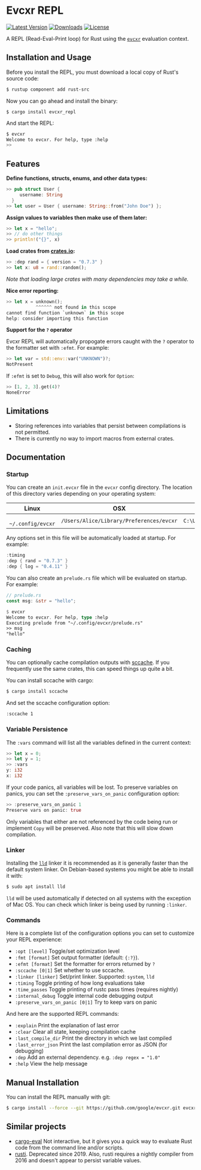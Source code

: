 # Evcxr REPL

[![Latest Version](https://img.shields.io/crates/v/evcxr_repl.svg)](https://crates.io/crates/evcxr_repl)
[![Downloads](https://img.shields.io/crates/d/evcxr_repl)](https://crates.io/crates/evcxr_repl)
[![License](https://img.shields.io/crates/l/evcxr_repl)](https://crates.io/crates/evcxr_repl)

A REPL (Read-Eval-Print loop) for Rust using the [`evcxr`](https://github.com/google/evcxr/blob/master/evcxr/README.md) evaluation context.

## Installation and Usage

Before you install the REPL, you must download a local copy of Rust's source code:
```sh
$ rustup component add rust-src
```

Now you can go ahead and install the binary:
```
$ cargo install evcxr_repl
```

And start the REPL:
```sh
$ evcxr  
Welcome to evcxr. For help, type :help
>> 
```

## Features

**Define functions, structs, enums, and other data types:**
```rust
>> pub struct User {
     username: String
  }
>> let user = User { username: String::from("John Doe") };
```


**Assign values to variables then make use of them later:**
```rust
>> let x = "hello";
>> // do other things
>> println!("{}", x)
```

**Load crates from [crates.io](https://crates.io/):**
```rust
>> :dep rand = { version = "0.7.3" }
>> let x: u8 = rand::random();
```
*Note that loading large crates with many dependencies may take a while.*

**Nice error reporting:**
```rust
>> let x = unknown();
           ^^^^^^ not found in this scope
cannot find function `unknown` in this scope
help: consider importing this function
```

**Support for the `?` operator**

Evcxr REPL will automatically propogate errors caught with the `?` operator to the formatter set with `:efmt`. For example:
```rust
>> let var = std::env::var("UNKNOWN")?;
NotPresent
```

If `:efmt` is set to `Debug`, this will also work for `Option`:
```rust
>> [1, 2, 3].get(4)?
NoneError
```

## Limitations

* Storing references into variables that persist between compilations is not permitted.
* There is currently no way to import macros from external crates.

## Documentation

### Startup

You can create an `init.evcxr` file in the `evcxr` config directory. The location of this directory varies depending on your operating system:

| Linux             | OSX                                      | Windows                                |
|-------------------|------------------------------------------|----------------------------------------|
|` ~/.config/evcxr` | `/Users/Alice/Library/Preferences/evcxr` | `C:\Users\Alice\AppData\Roaming\evcxr` |

Any options set in this file will be automatically loaded at startup. For example:

```rust
:timing
:dep { rand = "0.7.3" }
:dep { log = "0.4.11" }
```

You can also create an `prelude.rs` file which will be evaluated on startup. For example:
```rust
// prelude.rs
const msg: &str = "hello";
```

```rust
$ evcxr                                                   
Welcome to evcxr. For help, type :help
Executing prelude from "~/.config/evcxr/prelude.rs"
>> msg
"hello"
```

### Caching

You can optionally cache compilation outputs with [sccache](https://github.com/mozilla/sccache). If you frequently use the same crates, this can speed things up quite a bit.

You can install sccache with cargo:
```sh
$ cargo install sccache
```

And set the sccache configuration option:
```sh
:sccache 1
```

### Variable Persistence

The `:vars` command will list all the variables defined in the current context:
```rust
>> let x = 0;
>> let y = 1;
>> :vars
y: i32
x: i32
```

If your code panics, all variables will be lost. To preserve variables on panics, you can set the `:preserve_vars_on_panic` configuration option:
```rust
>> :preserve_vars_on_panic 1
Preserve vars on panic: true
```

Only variables that either are not referenced by the code being run or implement `Copy` will be preserved. Also note that this will slow down compilation.

### Linker

Installing the [`lld`](https://lld.llvm.org/) linker it is recommended as it is generally faster than the default system linker. On Debian-based systems you might be able to install it with:
```sh
$ sudo apt install lld
```
`lld` will be used automatically if detected on all systems with the exception of Mac OS. You can check which linker is being used by running `:linker`.

### Commands

Here is a complete list of the configuration options you can set to customize your REPL experience:

* `:opt [level]`      Toggle/set optimization level
* `:fmt [format]`     Set output formatter (default: `{:?}`). 
* `:efmt [format]`    Set the formatter for errors returned by `?`
* `:sccache [0|1]`    Set whether to use sccache.
* `:linker [linker]`  Set/print linker. Supported: `system`, `lld`
* `:timing`           Toggle printing of how long evaluations take
* `:time_passes`      Toggle printing of rustc pass times (requires nightly)
* `:internal_debug`   Toggle internal code debugging output
* `:preserve_vars_on_panic [0|1]`  Try to keep vars on panic

And here are the supported REPL commands:

* `:explain`          Print the explanation of last error
* `:clear`            Clear all state, keeping compilation cache
* `:last_compile_dir` Print the directory in which we last compiled
* `:last_error_json`  Print the last compilation error as JSON (for debugging)
* `:dep`              Add an external dependency. e.g. `:dep regex = "1.0"`
* `:help`             View the help message

## Manual Installation

You can install the REPL manually with git:

```sh
$ cargo install --force --git https://github.com/google/evcxr.git evcxr_repl
```

## Similar projects

* [cargo-eval](https://github.com/reitermarkus/cargo-eval) Not interactive, but it gives you a quick way to evaluate Rust code from the command line and/or scripts.
* [rusti](https://github.com/murarth/rusti). Deprecated since 2019. Also, rusti requires a nightly compiler from 2016 and doesn't appear to persist variable values.
